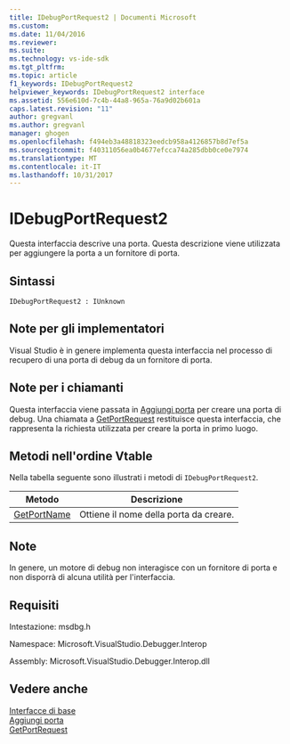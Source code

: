 ```yaml
---
title: IDebugPortRequest2 | Documenti Microsoft
ms.custom: 
ms.date: 11/04/2016
ms.reviewer: 
ms.suite: 
ms.technology: vs-ide-sdk
ms.tgt_pltfrm: 
ms.topic: article
f1_keywords: IDebugPortRequest2
helpviewer_keywords: IDebugPortRequest2 interface
ms.assetid: 556e610d-7c4b-44a8-965a-76a9d02b601a
caps.latest.revision: "11"
author: gregvanl
ms.author: gregvanl
manager: ghogen
ms.openlocfilehash: f494eb3a48818323eedcb958a4126857b8d7ef5a
ms.sourcegitcommit: f40311056ea0b4677efcca74a285dbb0ce0e7974
ms.translationtype: MT
ms.contentlocale: it-IT
ms.lasthandoff: 10/31/2017
---
```

# <a name="idebugportrequest2"></a>IDebugPortRequest2
Questa interfaccia descrive una porta. Questa descrizione viene utilizzata per aggiungere la porta a un fornitore di porta.  
  
## <a name="syntax"></a>Sintassi  
  
```  
IDebugPortRequest2 : IUnknown  
```  
  
## <a name="notes-for-implementers"></a>Note per gli implementatori  
 Visual Studio è in genere implementa questa interfaccia nel processo di recupero di una porta di debug da un fornitore di porta.  
  
## <a name="notes-for-callers"></a>Note per i chiamanti  
 Questa interfaccia viene passata in [Aggiungi porta](../../../extensibility/debugger/reference/idebugportsupplier2-addport.md) per creare una porta di debug. Una chiamata a [GetPortRequest](../../../extensibility/debugger/reference/idebugport2-getportrequest.md) restituisce questa interfaccia, che rappresenta la richiesta utilizzata per creare la porta in primo luogo.  
  
## <a name="methods-in-vtable-order"></a>Metodi nell'ordine Vtable  
 Nella tabella seguente sono illustrati i metodi di `IDebugPortRequest2`.  
  
|Metodo|Descrizione|  
|------------|-----------------|  
|[GetPortName](../../../extensibility/debugger/reference/idebugportrequest2-getportname.md)|Ottiene il nome della porta da creare.|  
  
## <a name="remarks"></a>Note  
 In genere, un motore di debug non interagisce con un fornitore di porta e non disporrà di alcuna utilità per l'interfaccia.  
  
## <a name="requirements"></a>Requisiti  
 Intestazione: msdbg.h  
  
 Namespace: Microsoft.VisualStudio.Debugger.Interop  
  
 Assembly: Microsoft.VisualStudio.Debugger.Interop.dll  
  
## <a name="see-also"></a>Vedere anche  
 [Interfacce di base](../../../extensibility/debugger/reference/core-interfaces.md)   
 [Aggiungi porta](../../../extensibility/debugger/reference/idebugportsupplier2-addport.md)   
 [GetPortRequest](../../../extensibility/debugger/reference/idebugport2-getportrequest.md)